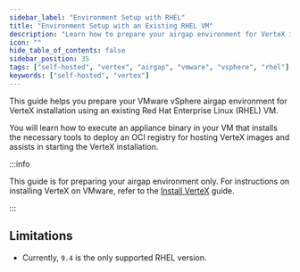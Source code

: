```yaml
---
sidebar_label: "Environment Setup with RHEL"
title: "Environment Setup with an Existing RHEL VM"
description: "Learn how to prepare your airgap environment for VerteX installation using an existing RHEL VM"
icon: ""
hide_table_of_contents: false
sidebar_position: 35
tags: ["self-hosted", "vertex", "airgap", "vmware", "vsphere", "rhel"]
keywords: ["self-hosted", "vertex"]
---
```


This guide helps you prepare your VMware vSphere airgap environment for VerteX installation using an existing Red Hat
Enterprise Linux (RHEL) VM.

You will learn how to execute an appliance binary in your VM that installs the necessary tools to deploy an OCI registry
for hosting VerteX images and assists in starting the VerteX installation.

:::info

This guide is for preparing your airgap environment only. For instructions on installing VerteX on VMware, refer to the
[Install VerteX](../install.md) guide.

:::

## Limitations

- Currently, `9.4` is the only supported RHEL version.

<PartialsComponent
  category="self-hosted"
  name="setup-steps"
  edition="VerteX"
  requirementsURL="/vertex/install-palette-vertex#kubernetes-requirements"
/>
